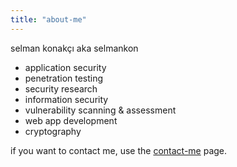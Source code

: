 ```yaml
---
title: "about-me"
---
```


selman konakçı aka selmankon

* application security
* penetration testing
* security research
* information security
* vulnerability scanning & assessment
* web app development
* cryptography

if you want to contact me, use the [contact-me](/contact-me) page.
